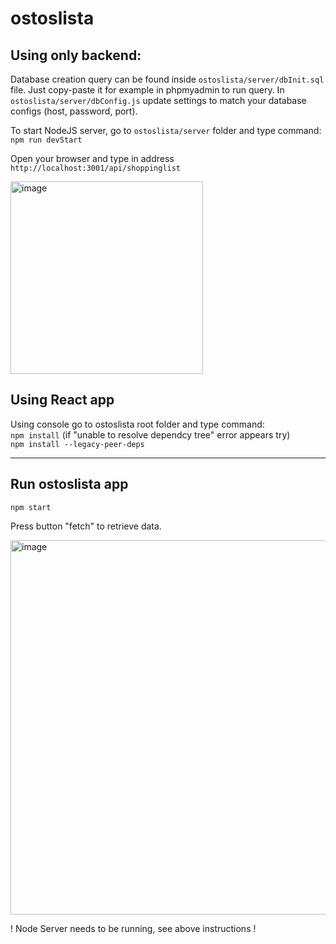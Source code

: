 # ostoslista

## Using only backend:

Database creation query can be found inside <code>ostoslista/server/dbInit.sql</code> file. Just copy-paste it for example in phpmyadmin to run query.
In <code>ostoslista/server/dbConfig.js</code> update settings to match your database configs (host, password, port).

To start NodeJS server, go to <code>ostoslista/server</code> folder and type command:<br> 
<code>npm run devStart</code> 

Open your browser and type in address <code>http://localhost:3001/api/shoppinglist</code>

<img width="308" alt="image" src="https://github.com/timoasumaniemi/ostoslista/assets/25798444/297f2eae-b8ab-4cfb-b8f4-d804655dff18">


## Using React app
Using console go to ostoslista root folder and type command:<br> 
<code>npm install</code> 
(if "unable to resolve dependcy tree" error appears try)<br> 
<code>npm install --legacy-peer-deps</code>
***
## Run ostoslista app
<code>npm start</code>

Press button "fetch" to retrieve data.

<img width="599" alt="image" src="https://github.com/timoasumaniemi/ostoslista/assets/25798444/21d8da8f-cb69-41f7-ba09-c3b1af932a25">


! Node Server needs to be running, see above instructions !

 
